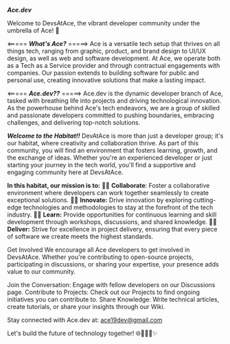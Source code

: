 **_Ace.dev_**

Welcome to DevsAtAce, the vibrant developer community under the umbrella of Ace! 🚀

<===== **_What's Ace?_** =====>
Ace is a versatile tech setup that thrives on all things tech, ranging from graphic, product, and brand design to UI/UX design, as well as web and software development. At Ace, we operate both as a Tech as a Service provider and through contractual engagements with companies. Our passion extends to building software for public and personal use, creating innovative solutions that make a lasting impact.

<===== **_Ace.dev??_** =====>
Ace.dev is the dynamic developer branch of Ace, tasked with breathing life into projects and driving technological innovation. As the powerhouse behind Ace's tech endeavors, we are a group of skilled and passionate developers committed to pushing boundaries, embracing challenges, and delivering top-notch solutions.

**_Welcome to the Habitat!!_**
DevAtAce is more than just a developer group; it's our habitat, where creativity and collaboration thrive. As part of this community, you will find an environment that fosters learning, growth, and the exchange of ideas. Whether you're an experienced developer or just starting your journey in the tech world, you'll find a supportive and engaging community here at DevsAtAce.

**In this habitat, our mission is to:**
👩‍💻 **Collaborate**: Foster a collaborative environment where developers can work together seamlessly to create exceptional solutions.
👩‍💻 **Innovate:** Drive innovation by exploring cutting-edge technologies and methodologies to stay at the forefront of the tech industry.
👩‍💻 **Learn:** Provide opportunities for continuous learning and skill development through workshops, discussions, and shared knowledge.
👩‍💻 **Deliver:** Strive for excellence in project delivery, ensuring that every piece of software we create meets the highest standards.

Get Involved
We encourage all Ace developers to get involved in DevsAtAce. Whether you're contributing to open-source projects, participating in discussions, or sharing your expertise, your presence adds value to our community.

Join the Conversation: Engage with fellow developers on our Discussions page.
Contribute to Projects: Check out our Projects to find ongoing initiatives you can contribute to.
Share Knowledge: Write technical articles, create tutorials, or share your insights through our Wiki.


Stay connected with Ace.dev at: ace19dev@gmail.com


Let's build the future of technology together! 🌐🚀👩‍💻✨
